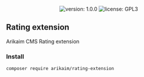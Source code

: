 <p align="center">
    <img src="https://img.shields.io/github/release/arikaim/rating-extension.svg" alt="version: 1.0.0">
    <img src="https://img.shields.io/badge/License-GPLv3-blue.svg" alt="license: GPL3">
</p>

## Rating extension
Arikaim CMS Rating extension

### Install
```
composer require arikaim/rating-extension
```
